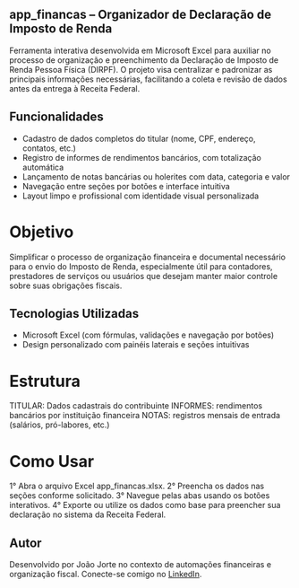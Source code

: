 ## app_financas – Organizador de Declaração de Imposto de Renda
Ferramenta interativa desenvolvida em Microsoft Excel para auxiliar no processo de organização e preenchimento da Declaração de Imposto de Renda Pessoa Física (DIRPF). O projeto visa centralizar e padronizar as principais informações necessárias, facilitando a coleta e revisão de dados antes da entrega à Receita Federal.

## Funcionalidades
- Cadastro de dados completos do titular (nome, CPF, endereço, contatos, etc.)
- Registro de informes de rendimentos bancários, com totalização automática
- Lançamento de notas bancárias ou holerites com data, categoria e valor
- Navegação entre seções por botões e interface intuitiva
- Layout limpo e profissional com identidade visual personalizada

# Objetivo
Simplificar o processo de organização financeira e documental necessário para o envio do Imposto de Renda, especialmente útil para contadores, prestadores de serviços ou usuários que desejam manter maior controle sobre suas obrigações fiscais.

## Tecnologias Utilizadas
- Microsoft Excel (com fórmulas, validações e navegação por botões)
- Design personalizado com painéis laterais e seções intuitivas

# Estrutura
TITULAR: Dados cadastrais do contribuinte
INFORMES: rendimentos bancários por instituição financeira
NOTAS: registros mensais de entrada (salários, pró-labores, etc.)

# Como Usar
1° Abra o arquivo Excel app_financas.xlsx.
2° Preencha os dados nas seções conforme solicitado.
3° Navegue pelas abas usando os botões interativos.
4° Exporte ou utilize os dados como base para preencher sua declaração no sistema da Receita Federal.

## Autor
Desenvolvido por João Jorte no contexto de automações financeiras e organização fiscal.
Conecte-se comigo no [LinkedIn](https://www.linkedin.com/in/joaojorte).
